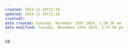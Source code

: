 ```yaml
---
created: 2024-11-18T22:28
updated: 2024-11-18T22:28
created2: 
date created: Tuesday, November 19th 2024, 1:26:36 am
date modified: Tuesday, November 19th 2024, 2:37:04 pm
---
```


cb
